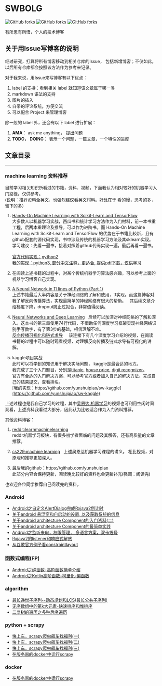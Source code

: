 



 # SWBOLG



[![GitHub forks](https://img.shields.io/github/forks/yunshuipiao/SWBlog.svg)](https://github.com/yunshuipiao/SWBlog)
[![GitHub forks](https://img.shields.io/github/stars/yunshuipiao/SWBlog.svg)](https://github.com/yunshuipiao/SWBlog)
[![GitHub forks](https://img.shields.io/github/license/yunshuipiao/SWBlog.svg)](https://github.com/yunshuipiao/SWBlog)


有所思有所悟，个人的技术博客

## 关于用Issue写博客的说明

经过研究，打算将所有博客移动到相关仓库的Issue， 包括新增博客；不仅如此，以后所有仓库都会按照该方法作为参考来记录。

对于我来说，用Issue来写博客有以下优点：

1. label 的支持：看到相关 label 就知道该文章属于哪一类
2. markdown 语法的支持
3. 图片的插入
4. 自带的评论系统，方便交流
5. 可以配合 Project 来管理博客



除一般的 label 外，还会有以下 label 进行扩展：

1.  **AMA**： ask me anything， 提出问题
2. **TODO， DOING**： 表示一个问题，一篇文章，一个特性的进度

 


## 文章目录

----

### machine learning 资料推荐
目前学习相关知识所看过的书籍，资料，视频，下面我认为相对较好的机器学习入门路径，仅供参考。  
(说明：推荐资料全英文，也强烈建议看英文材料。好处在于 看的慢，思考的多，留下的多）  
1. [Hands-On Machine Learning with Scikit-Learn and TensorFlow](http://shop.oreilly.com/product/0636920052289.do)    
大多数人以机器学习实战，西瓜书和统计学习方法作为入门材料，前一本书重工程，后两本重理论及推导，可以作为进阶书。而 Hands-On Machine Learning with Scikit-Learn and TensorFlow 的优势在于书籍比较新，且有github配套的源代码实现，书中涉及传统的机器学习方法及其sklearn实现。  
学习建议：先看一遍书，接着对照着github代码实现一遍，最后再看一遍书。    
[官方代码实现：python2](https://github.com/ageron/handson-ml)  
[我的实现：python3, 部分中文注释，更适合, 提供pdf下载，仅供学习](https://github.com/yunshuipiao/hands-on-ml-with-sklearn-tf-python3)

2. 在阅读上述书籍的过程中，对某个传统机器学习算法感兴趣，可以参考上面的机器学习博客自己实现。  

3. [A Neural Network in 11 lines of Python (Part 1)](http://iamtrask.github.io/2015/07/12/basic-python-network/)   
上述书籍最后大半内容是关于神经网络的了解和使用，tf实现。而这篇博客对我了解反向传播算法，实现最简单的神经网络有很大的帮助。  
其后续文章介绍梯度下降，dropout防止过拟合，非常值得阅读。  

4. [Neural Networks and Deep Learning](http://neuralnetworksanddeeplearning.com/index.html)    
后续可以加深对神经网络的了解和深入。这本书的第三章使用74行代码，不借助任何深度学习框架实现神经网络识别手写数字，有了第3步的基础，相信理解不难。    
[反向传播可视化和链式求导](https://space.bilibili.com/88461692/#/channel/detail?cid=26587)      
该连接下有几个深度学习介绍的视频，在阅读书籍的过程中可以随时观看视频，对理解反向传播及链式求导有可视化的讲解。    

5. kaggle项目实战   
此时可以将学到的知识用于解决实际问题， kaggle是最合适的地方。   
我完成了三个入门题目，分别是[titanic](https://www.kaggle.com/c/titanic), [house price](https://www.kaggle.com/c/house-prices-advanced-regression-techniques), [digit recognizer](https://www.kaggle.com/c/digit-recognizer)。   
官方有合适的入门解决方案，可以参考官方或者加入自己的解决方法，完成自己的结果提交，查看排名。    
[我的实现：https://github.com/yunshuipiao/sw-kaggle](https://github.com/yunshuipiao/sw-kaggle)

上述过程也是我自己学习的过程，其中[吴恩达:机器学习](https://www.bilibili.com/video/av9912938)的视频也可利用空闲时间观看，上述资料我看过大部分，因此认为比较适合作为入门资料推荐。

其他资料博客：
1. [reddit:learnmachinelearning](https://www.reddit.com/r/learnmachinelearning/)  
reddit机器学习板块，有很多初学者面临的问题及其解答，还有高质量的文章推荐。  
2. [cs229:machine learning](http://cs229.stanford.edu/syllabus.html)    
上述吴恩达机器学习课程的讲义， 相比视频，对原理和推导更加深入。  

3. 最后我的github：https://github.com/yunshuipiao  
此部分内容会保持更新，阅读晚比较好的资料也会更新补充(强调：阅读完)

也欢迎各位同学推荐自己阅读完的资料。

### Android  
* [Android之自定义AlertDialog完成Rxjava2倒计时](https://github.com/yunshuipiao/SWBlog/issues/11)
* [关于android 悬浮窗和自启动的设置, 以及获取系统的信息](https://github.com/yunshuipiao/SWBlog/issues/18)
* [关于android architecture Component的入门资料(二)](https://github.com/yunshuipiao/SWBlog/issues/17)
* [关于android architecture Component的最简单实践](https://github.com/yunshuipiao/SWBlog/blob/master/android/%E5%85%B3%E4%BA%8Eandroid%20architecture%20Component%E7%9A%84%E6%9C%80%E7%AE%80%E5%8D%95%E5%AE%9E%E8%B7%B5.md)
* [Android之监听来电，权限管理， 多语言方案，双卡拨号](https://github.com/yunshuipiao/SWBlog/issues/12)
* [Rxjava2的listener和响应式解惑](https://github.com/yunshuipiao/SWBlog/issues/14)
* [从谷歌官方例子看constraintlayout](https://github.com/yunshuipiao/SWBlog/issues/15)


### 函数式编程(FP)  
* [Android之纯函数-高阶函数简单介绍](https://github.com/yunshuipiao/SWBlog/issues/20)
* [Android之Kotlin高阶函数-柯里化-偏函数](https://github.com/yunshuipiao/SWBlog/issues/21)

### algorithm
* [最长递增子序列--动态规划和LCS(最长公共子序列)](https://github.com/yunshuipiao/SWBlog/issues/8)
* [无序数组中的第k大元素-快速排序和堆排序](https://github.com/yunshuipiao/SWBlog/issues/7)
* [二叉树的遍历之多种后序遍历](https://github.com/yunshuipiao/SWBlog/issues/6)

### python + scrapy

* [快上车，scrapy爬虫飙车找福利(一)](https://github.com/yunshuipiao/SWBlog/issues/23)
* [快上车，scrapy爬虫飙车找福利(二)](https://github.com/yunshuipiao/SWBlog/issues/24)
* [快上车，scrapy爬虫飙车找福利(三)]( https://github.com/yunshuipiao/SWBlog/issues/25)
* [在服务器的docker中运行scrapy](https://github.com/yunshuipiao/SWBlog/issues/22)

### docker
* [在服务器的docker中运行scrapy](https://github.com/yunshuipiao/SWBlog/issues/19)







